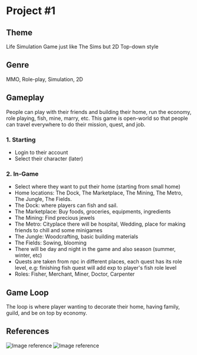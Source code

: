 # Project #1
## Theme
Life Simulation Game just like The Sims but 2D Top-down style

## Genre
MMO, Role-play, Simulation, 2D

## Gameplay
People can play with their friends and building their home, run the economy, role playing, fish, mine, marry, etc. This game is open-world so that people can travel everywhere to do their mission, quest, and job.

### 1. Starting
- Login to their account
- Select their character (later)

### 2. In-Game
- Select where they want to put their home (starting from small home)
- Home locations: The Dock, The Marketplace, The Mining, The Metro, The Jungle, The Fields.
- The Dock: where players can fish and sail.
- The Marketplace: Buy foods, groceries, equipments, ingredients
- The Mining: Find precious jewels
- The Metro: Cityplace there will be hospital, Wedding, place for making friends to chill and some minigames
- The Jungle: Woodcrafting, basic building materials
- The Fields: Sowing, blooming
- There will be day and night in the game and also season (summer, winter, etc)
- Quests are taken from npc in different places, each quest has its role level, e.g: finishing fish quest will add exp to player's fish role level
- Roles: Fisher, Merchant, Miner, Doctor, Carpenter
  
## Game Loop
The loop is where player wanting to decorate their home, having family, guild, and be on top by economy.

## References
![Image reference](https://play-lh.googleusercontent.com/uTwH7qW5vRqmJHSBPHER0lz5wJpzZy_orhcaiReSqt_6Ob_qqbUM6DfHBRC27qkNLw=w2560-h1440-rw "Ingame looks")
![Image reference](https://play-lh.googleusercontent.com/Zxl-HXR0GhAQA9BxqjoqEYM9h3COhFJ4oeJiJQjMXk4l-HrG_iGOoBkcdj0mgwxUIhE=w2560-h1440-rw "Roles")